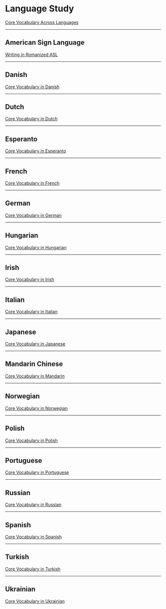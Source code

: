 # Language Study

<!-- [+95 Core Concepts Across Languages](https://www.duolingo.com/comment/4571123) ([+and 105 More](https://www.duolingo.com/comment/4664475)) -->

[Core Vocabulary Across Languages](/core-vocabulary)

<!-- [+Learning Romance Languages in Parallel](https://www.duolingo.com/comment/3611036) -->

---

## American Sign Language

[Writing in Romanized ASL](/rasl)

---

## Danish

[Core Vocabulary in Danish](/core-danish-vocabulary)

---

## Dutch

[Core Vocabulary in Dutch](/core-dutch-vocabulary)

<!-- --- -->

<!--## English-->

<!--<a href="http://vokation.com/2008/05/english-phonology-basics.html" target="_blank">English Phonology (The Basics)</a>-->

<!--<a href="http://vokation.com/2008/05/english-orthography.html" target="_blank">English Orthography</a>-->

<!--<a href="http://vokation.com/2008/05/confusable-homophones.html" target="_blank">Confusable Homophones</a>-->

<!--<a href="http://vokation.com/2009/08/absolutely-essential-english.html" target="_blank">Absolutely Essential English</a>-->

<!--<a href="http://vokation.com/2009/08/top-50-words-in-english-conversation.html" target="_blank">The Top 50 Words in English Conversation</a>-->

<!--<a href="http://vokation.com/2010/02/conjugations-of-common-english-verbs.html" target="_blank">Conjugations of Common English Verbs</a>-->

<!--<a href="http://vokation.com/2010/02/word-order-of-questions-in-english.html" target="_blank">The Word Order of Questions in English</a>-->

<!--<a href="http://vokation.com/2008/05/how-to-sound-japanese.html" target="_blank">How to Sound Japanese</a>-->

---

## Esperanto

[Core Vocabulary in Esperanto](/core-esperanto-vocabulary)

---

## French

[Core Vocabulary in French](/core-french-vocabulary)

---

## German

[Core Vocabulary in German](/core-german-vocabulary)

<!--<a href="http://vokation.com/2009/07/essential-german-vocabulary.html" target="_blank">Essential German Vocabulary</a>-->

---

## Hungarian

[Core Vocabulary in Hungarian](/core-hungarian-vocabulary)

---

## Irish

[Core Vocabulary in Irish](/core-irish-vocabulary)

---

## Italian

[Core Vocabulary in Italian](/core-italian-vocabulary)

---

## Japanese

[Core Vocabulary in Japanese](/core-japanese-vocabulary)

<!--<a href="http://vokation.com/2008/06/japanese-for-english-teachers-part-1.html" target="_blank">Japanese for English Teachers</a>-->

<!--<a href="http://vokation.com/2009/07/learn-kana-by-memorizing-38-words.html" target="_blank">Learn Kana by Memorizing 38 Words!</a>-->

---

## Mandarin Chinese

[Core Vocabulary in Mandarin](/core-mandarin-vocabulary)

<!--<a href="http://vokation.com/2009/10/jones-romanization-mandarin-chinese.html" target="_blank">Jones Romanization: Mandarin Chinese</a>-->

---

## Norwegian

[Core Vocabulary in Norwegian](/core-norwegian-vocabulary)

---

## Polish

[Core Vocabulary in Polish](/core-polish-vocabulary)

---

## Portuguese

[Core Vocabulary in Portuguese](/core-portuguese-vocabulary)

---

## Russian

[Core Vocabulary in Russian](/core-russian-vocabulary)

---

## Spanish

[Core Vocabulary in Spanish](/core-spanish-vocabulary)

<!-- [+The Most Useful Spanish Cognates](https://www.duolingo.com/comment/5508808) -->

<!--<a href="http://vokation.com/2008/07/spanish-phonology-basics.html" target="_blank">Spanish Phonology (The Basics)</a>-->

<!--<a href="http://vokation.com/2008/09/regular-spanish-verb-forms.html" target="_blank">Regular Spanish Verb Forms</a>-->

---

## Turkish

[Core Vocabulary in Turkish](/core-turkish-vocabulary)

---

## Ukrainian

[Core Vocabulary in Ukrainian](/core-ukrainian-vocabulary)
